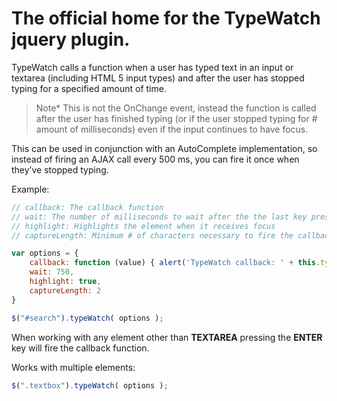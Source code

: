 # The official home for the TypeWatch jquery plugin. #

TypeWatch calls a function when a user has typed text in an input or textarea (including HTML 5 input types) and after the user has stopped typing for a specified amount of time.

> Note* This is not the OnChange event, instead the function is called after the user has finished typing (or if the user stopped typing for # amount of milliseconds) even if the input continues to have focus.

This can be used in conjunction with an AutoComplete implementation, so instead of firing an AJAX call every 500 ms, you can fire it once when they’ve stopped typing.

Example:

```javascript
// callback: The callback function
// wait: The number of milliseconds to wait after the the last key press before firing the callback
// highlight: Highlights the element when it receives focus
// captureLength: Minimum # of characters necessary to fire the callback

var options = {
    callback: function (value) { alert('TypeWatch callback: ' + this.type + ' ' + value); },
    wait: 750,
    highlight: true,
    captureLength: 2
}

$("#search").typeWatch( options );
```

When working with any element other than __TEXTAREA__ pressing the __ENTER__ key will fire the callback function.

Works with multiple elements:

```javascript
$(".textbox").typeWatch( options );
```